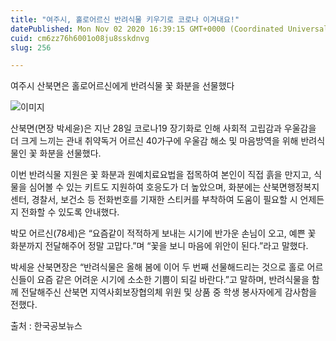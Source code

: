 ```yaml
---
title: "여주시, 홀로어르신 반려식물 키우기로 코로나 이겨내요!"
datePublished: Mon Nov 02 2020 16:39:15 GMT+0000 (Coordinated Universal Time)
cuid: cm6zz76h6001o08ju8sskdnvg
slug: 256

---
```



여주시 산북면은 홀로어르신에게 반려식물 꽃 화분을 선물했다

![이미지](https://cdn.hashnode.com/res/hashnode/image/upload/v1739247740472/1cb9896a-c732-4a39-8778-b4b2dc563b9f.jpeg)

산북면(면장 박세윤)은 지난 28일 코로나19 장기화로 인해 사회적 고립감과 우울감을 더 크게 느끼는 관내 취약독거 어르신 40가구에 우울감 해소 및 마음방역을 위해 반려식물인 꽃 화분을 선물했다.

이번 반려식물 지원은 꽃 화분과 원예치료요법을 접목하여 본인이 직접 흙을 만지고, 식물을 심어볼 수 있는 키트도 지원하여 호응도가 더 높았으며, 화분에는 산북면행정복지센터, 경찰서, 보건소 등 전화번호를 기재한 스티커를 부착하여 도움이 필요할 시 언제든지 전화할 수 있도록 안내했다.

박모 어르신(78세)은 “요즘같이 적적하게 보내는 시기에 반가운 손님이 오고, 예쁜 꽃 화분까지 전달해주어 정말 고맙다.”며 “꽃을 보니 마음에 위안이 된다.”라고 말했다.

박세윤 산북면장은 “반려식물은 올해 봄에 이어 두 번째 선물해드리는 것으로 홀로 어르신들이 요즘 같은 어려운 시기에 소소한 기쁨이 되길 바란다.”고 말하며, 반려식물을 함께 전달해주신 산북면 지역사회보장협의체 위원 및 상품 중 학생 봉사자에게 감사함을 전했다.

출처 : 한국공보뉴스
